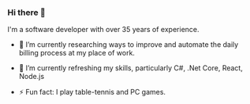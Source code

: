 ### Hi there 👋
I'm a software developer with over 35 years of experience.

- 🔭 I’m currently researching ways to improve and automate the daily billing process at my place of work.
- 🌱 I’m currently refreshing my skills, particularly C#, .Net Core, React, Node.js

- ⚡ Fun fact: I play table-tennis and PC games.

